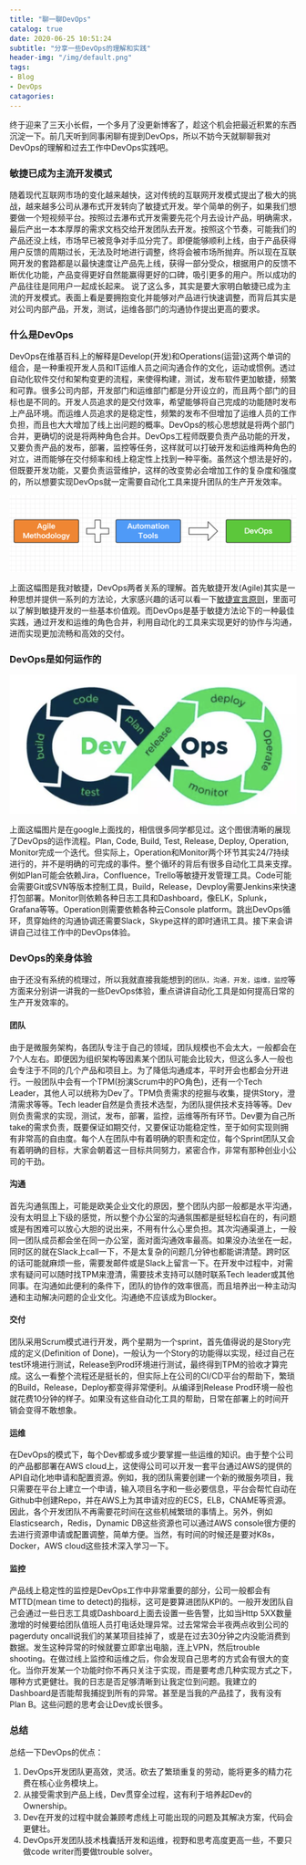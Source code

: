 ```yaml
---
title: "聊一聊DevOps"
catalog: true
date: 2020-06-25 10:51:24
subtitle: "分享一些DevOps的理解和实践"
header-img: "/img/default.png"
tags:
- Blog
- DevOps
catagories:
---
```


终于迎来了三天小长假，一个多月了没更新博客了，趁这个机会把最近积累的东西沉淀一下。前几天听到同事闲聊有提到DevOps，所以不妨今天就聊聊我对DevOps的理解和过去工作中DevOps实践吧。

### 敏捷已成为主流开发模式
随着现代互联网市场的变化越来越快，这对传统的互联网开发模式提出了极大的挑战，越来越多公司从瀑布式开发转向了敏捷式开发。举个简单的例子，如果我们想要做一个短视频平台。按照过去瀑布式开发需要先花个月去设计产品，明确需求，最后产出一本本厚厚的需求文档交给开发团队去开发。按照这个节奏，可能我们的产品还没上线，市场早已被竞争对手瓜分完了。即便能够顺利上线，由于产品获得用户反馈的周期过长，无法及时地进行调整，终将会被市场所抛弃。所以现在互联网开发的套路都是以最快速度让产品先上线，获得一部分受众，根据用户的反馈不断优化功能，产品变得更好自然能赢得更好的口碑，吸引更多的用户。所以成功的产品往往是同用户一起成长起来。
说了这么多，其实是要大家明白敏捷已成为主流的开发模式。表面上看是要拥抱变化并能够对产品进行快速调整，而背后其实是对公司内部产品，开发，测试，运维各部门的沟通协作提出更高的要求。

### 什么是DevOps
DevOps在维基百科上的解释是Develop(开发)和Operations(运营)这两个单词的组合，是一种重视开发人员和IT运维人员之间沟通合作的文化，运动或惯例。透过自动化软件交付和架构变更的流程，来使得构建，测试，发布软件更加敏捷，频繁和可靠。很多公司内部，开发部门和运维部门都是分开设立的，而且两个部门的目标也是不同的。开发人员追求的是交付效率，希望能够将自己完成的功能随时发布上产品环境。而运维人员追求的是稳定性，频繁的发布不但增加了运维人员的工作负担，而且也大大增加了线上出问题的概率。DevOps的核心思想就是将两个部门合并，更确切的说是将两种角色合并。DevOps工程师既要负责产品功能的开发，又要负责产品的发布，部署，监控等任务，这样就可以打破开发和运维两种角色的对立，进而能够在交付频率和线上稳定性上找到一种平衡。虽然这个想法是好的，但既要开发功能，又要负责运营维护，这样的改变势必会增加工作的复杂度和强度的，所以想要实现DevOps就一定需要自动化工具来提升团队的生产开发效率。

![/img/agile_devops.png](/img/agile_devops.png)

上面这幅图是我对敏捷，DevOps两者关系的理解。首先敏捷开发(Agile)其实是一种思想并提供一系列的方法论，大家感兴趣的话可以看一下[敏捷宣言原则](https://agilemanifesto.org/iso/zhchs/principles.html)，里面可以了解到敏捷开发的一些基本价值观。而DevOps是基于敏捷方法论下的一种最佳实践，通过开发和运维的角色合并，利用自动化的工具来实现更好的协作与沟通，进而实现更加流畅和高效的交付。

### DevOps是如何运作的
![/img/devops_ring.png](/img/devops_ring.png)

上面这幅图片是在google上面找的，相信很多同学都见过。这个图很清晰的展现了DevOps的运作流程。Plan, Code, Build, Test, Release, Deploy, Operation, Monitor完成一个迭代。但实际上，Operation和Monitor两个环节其实24/7持续进行的，并不是明确的可完成的事件。整个循环的背后有很多自动化工具来支撑。例如Plan可能会依赖Jira，Confluence，Trello等敏捷开发管理工具。Code可能会需要Git或SVN等版本控制工具，Build，Release，Devploy需要Jenkins来快速打包部署。Monitor则依赖各种日志工具和Dashboard，像ELK，Splunk，Grafana等等。Operation则需要依赖各种云Console platform。跳出DevOps循环，贯穿始终的沟通协调还需要Slack，Skype这样的即时通讯工具。接下来会讲讲自己过往工作中的DevOps体验。

### DevOps的亲身体验
由于还没有系统的梳理过，所以我就直接我能想到的`团队，沟通，开发，运维，监控`等方面来分别讲一讲我的一些DevOps体验，重点讲讲自动化工具是如何提高日常的生产开发效率的。

#### 团队
由于是微服务架构，各团队专注于自己的领域，团队规模也不会太大，一般都会在7个人左右。即便因为组织架构等因素某个团队可能会比较大，但这么多人一般也会专注于不同的几个产品和项目上。为了降低沟通成本，平时开会也都会分开进行。一般团队中会有一个TPM(扮演Scrum中的PO角色)，还有一个Tech Leader，其他人可以统称为Dev了。TPM负责需求的挖掘与收集，提供Story，澄清需求等等。Tech leader自然是负责技术选型，为团队提供技术支持等等。Dev则负责需求的实现，测试，发布，部署，监控，运维等所有环节。Dev要为自己所take的需求负责，既要保证如期交付，又要保证功能稳定性，至于如何实现则拥有非常高的自由度。每个人在团队中有着明确的职责和定位，每个Sprint团队又会有着明确的目标，大家会朝着这一目标共同努力，紧密合作，非常有那种创业小公司的干劲。

#### 沟通
首先沟通氛围上，可能是欧美企业文化的原因，整个团队内部一般都是水平沟通，没有太明显上下级的感觉，所以整个办公室的沟通氛围都是挺轻松自在的，有问题或是有困难可以放心大胆的说出来，不用有什么心里负担。其次沟通渠道上，一般同一团队成员都会坐在同一办公室，面对面沟通效率最高。如果没办法坐在一起，同时区的就在Slack上call一下，不是太复杂的问题几分钟也都能讲清楚。跨时区的话可能就麻烦一些，需要发邮件或是Slack上留言一下。在开发中过程中，对需求有疑问可以随时找TPM来澄清，需要技术支持可以随时联系Tech leader或其他同事。在沟通如此便利的条件下，团队的协作的效率很高，而且培养出一种主动沟通和主动解决问题的企业文化。沟通绝不应该成为Blocker。

#### 交付
团队采用Scrum模式进行开发，两个星期为一个sprint，首先值得说的是Story完成的定义(Definition of Done)，一般认为一个Story的功能得以实现，经过自己在test环境进行测试，Release到Prod环境进行测试，最终得到TPM的验收才算完成。这么一看整个流程还是挺长的，但实际上在公司的CI/CD平台的帮助下，繁琐的Build，Release，Deploy都变得非常便利。从编译到Release Prod环境一般也就花费10分钟的样子。如果没有这些自动化工具的帮助，日常在部署上的时间开销会变得不敢想象。

#### 运维
在DevOps的模式下，每个Dev都或多或少要掌握一些运维的知识。由于整个公司的产品都部署在AWS cloud上，这使得公司可以开发一套平台通过AWS的提供的API自动化地申请和配置资源。例如，我的团队需要创建一个新的微服务项目，我只需要在平台上建立一个申请，输入项目名字和一些必要信息，平台会帮忙自动在Github中创建Repo，并在AWS上为其申请对应的ECS，ELB，CNAME等资源。因此，各个开发团队不再需要花时间在这些机械繁琐的事情上。另外，例如Elasticsearch，Redis，Dynamic DB这些资源也可以通过AWS console很方便的去进行资源申请或配置调整，简单方便。当然，有时间的时候还是要对K8s，Docker，AWS cloud这些技术深入学习一下。

#### 监控
产品线上稳定性的监控是DevOps工作中非常重要的部分，公司一般都会有MTTD(mean time to detect)的指标，这可是要算进团队KPI的。一般开发团队自己会通过一些日志工具或Dashboard上面去设置一些告警，比如当Http 5XX数量激增的时候要给团队值班人员打电话处理异常。过去常常会半夜两点收到公司的pagerduty oncall说我们的某某项目挂掉了，或是在过去30分钟之内没能消费到数据。发生这种异常的时候就要立即拿出电脑，连上VPN，然后trouble shooting。在做过线上监控和运维之后，你会发现自己思考的方式会有很大的变化。当你开发某一个功能时你不再只关注于实现，而是要考虑几种实现方式之下，哪种方式更健壮。我的日志是否足够清晰到让我定位到问题。我建立的Dashboard是否能帮我捕捉到所有的异常。甚至是当我的产品挂了，我有没有Plan B。这些问题的思考会让Dev成长很多。

### 总结
总结一下DevOps的优点：
1. DevOps开发团队更高效，灵活。砍去了繁琐重复的劳动，能将更多的精力花费在核心业务模块上。
2. 从接受需求到产品上线，Dev贯穿全过程，这有利于培养起Dev的Ownership。
3. Dev在开发的过程中就会兼顾考虑线上可能出现的问题及其解决方案，代码会更健壮。
4. DevOps开发团队技术栈囊括开发和运维，视野和思考高度更高一些，不要只做code writer而要做trouble solver。